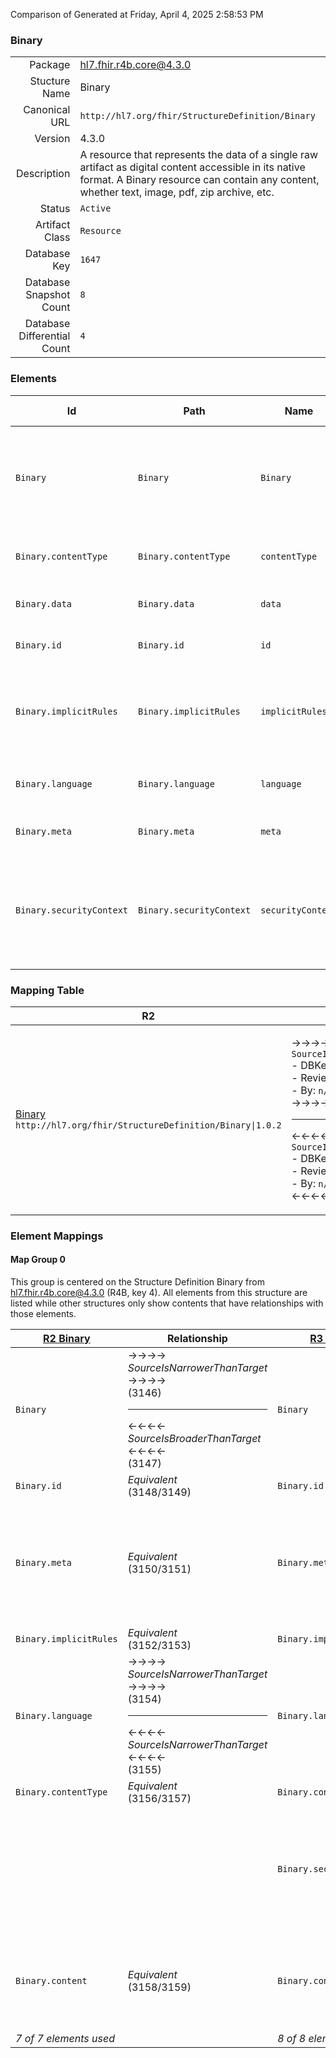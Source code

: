 Comparison of 
Generated at Friday, April 4, 2025 2:58:53 PM

### Binary

|      |     |
| ---: | --- |
| Package | hl7.fhir.r4b.core@4.3.0 |
| Stucture Name | Binary |
| Canonical URL | `http://hl7.org/fhir/StructureDefinition/Binary` |
| Version | 4.3.0 |
| Description | A resource that represents the data of a single raw artifact as digital content accessible in its native format.  A Binary resource can contain any content, whether text, image, pdf, zip archive, etc. |
| Status | `Active` |
| Artifact Class | `Resource` |
| Database Key | `1647` |
| Database Snapshot Count | `8` |
| Database Differential Count | `4` |

### Elements

| Id | Path | Name | Base Path | Short | Cardinality | Collated Type | Binding Strength | Binding Value Set |
| -- | ---- | ---- | --------- | ----- | ----------- | ------------- | ---------------- | ----------------- |
| `Binary` | `Binary` | `Binary` | Binary | Pure binary content defined by a format other than FHIR | 0..* | Binary |  |  |
| `Binary.contentType` | `Binary.contentType` | `contentType` | Binary.contentType | MimeType of the binary content | 1..1 | code | `Required` | `http://hl7.org/fhir/ValueSet/mimetypes|4.3.0` |
| `Binary.data` | `Binary.data` | `data` | Binary.data | The actual content | 0..1 | base64Binary |  |  |
| `Binary.id` | `Binary.id` | `id` | Resource.id | Logical id of this artifact | 0..1 | id |  |  |
| `Binary.implicitRules` | `Binary.implicitRules` | `implicitRules` | Resource.implicitRules | A set of rules under which this content was created | 0..1 | uri |  |  |
| `Binary.language` | `Binary.language` | `language` | Resource.language | Language of the resource content | 0..1 | code | `Required` | `http://hl7.org/fhir/ValueSet/all-languages` |
| `Binary.meta` | `Binary.meta` | `meta` | Resource.meta | Metadata about the resource | 0..1 | Meta |  |  |
| `Binary.securityContext` | `Binary.securityContext` | `securityContext` | Binary.securityContext | Identifies another resource to use as proxy when enforcing access control | 0..1 | Reference(http://hl7.org/fhir/StructureDefinition/Resource) |  |  |
### Mapping Table

| R2 | Comparison | R3 | Comparison | R4 | Comparison | R4B | Comparison | R5
| --- | --- | --- | --- | --- | --- | --- | --- | ---
| [Binary](/docs/R2/Resources/Binary.md)<br/> `http://hl7.org/fhir/StructureDefinition/Binary\|1.0.2` | →→→→→→→<br/>`SourceIsNarrowerThanTarget`<br/>- DBKey: `78`<br/>- Reviewed: `n/a`<br/>- By: `n/a`<br/>→→→→→→→<hr/>←←←←←←←<br/>`SourceIsBroaderThanTarget`<br/>- DBKey: `244`<br/>- Reviewed: `n/a`<br/>- By: `n/a`<br/>←←←←←←←| [Binary](/docs/R3/Resources/Binary.md)<br/> `http://hl7.org/fhir/StructureDefinition/Binary\|3.0.2` | →→→→→→→<br/>`SourceIsNarrowerThanTarget`<br/>- DBKey: `423`<br/>- Reviewed: `n/a`<br/>- By: `n/a`<br/>→→→→→→→<hr/>←←←←←←←<br/>`Equivalent`<br/>- DBKey: `619`<br/>- Reviewed: `n/a`<br/>- By: `n/a`<br/>←←←←←←←| [Binary](/docs/R4/Resources/Binary.md)<br/> `http://hl7.org/fhir/StructureDefinition/Binary\|4.0.1` | →→→→→→→<br/>`Equivalent`<br/>- DBKey: `1403`<br/>- Reviewed: `n/a`<br/>- By: `n/a`<br/>→→→→→→→<hr/>←←←←←←←<br/>`Equivalent`<br/>- DBKey: `1404`<br/>- Reviewed: `n/a`<br/>- By: `n/a`<br/>←←←←←←←| [Binary](/docs/R4B/Resources/Binary.md)<br/> `http://hl7.org/fhir/StructureDefinition/Binary\|4.3.0` | →→→→→→→<br/>`Equivalent`<br/>- DBKey: `926`<br/>- Reviewed: `n/a`<br/>- By: `n/a`<br/>→→→→→→→<hr/>←←←←←←←<br/>`Equivalent`<br/>- DBKey: `1155`<br/>- Reviewed: `n/a`<br/>- By: `n/a`<br/>←←←←←←←| [Binary](/docs/R5/Resources/Binary.md)<br/> `http://hl7.org/fhir/StructureDefinition/Binary\|5.0.0` 

### Element Mappings


#### Map Group 0

This group is centered on the Structure Definition Binary from hl7.fhir.r4b.core@4.3.0 (R4B, key 4).
All elements from this structure are listed while other structures only show contents that have relationships with those elements.

| [R2 Binary](/docs/R2/Resources/Binary.md)| Relationship | [R3 Binary](/docs/R3/Resources/Binary.md)| Relationship | [R4 Binary](/docs/R4/Resources/Binary.md)| Relationship | R4B Binary| Relationship | [R5 Binary](/docs/R5/Resources/Binary.md)
| --- | --- | --- | --- | --- | --- | --- | --- | ---
| `Binary`| →→→→ _SourceIsNarrowerThanTarget_ →→→→ <br/>(3146)<hr/>←←←← _SourceIsBroaderThanTarget_ ←←←← <br/>(3147)| `Binary`| _Equivalent_<br/>(10437/10438)| `Binary`| _Equivalent_<br/>(22002/22003)| **`Binary`**| _Equivalent_<br/>(37079/37080)| `Binary`
| `Binary.id`| _Equivalent_<br/>(3148/3149)| `Binary.id`| _Equivalent_<br/>(10439/10440)| `Binary.id`| _Equivalent_<br/>(22004/22005)| **`Binary.id`**| _Equivalent_<br/>(37081/37082)| `Binary.id`
| `Binary.meta`| _Equivalent_<br/>(3150/3151)| `Binary.meta`| →→→→ _SourceIsNarrowerThanTarget_ →→→→ <br/>(10441)<hr/>←←←← _SourceIsBroaderThanTarget_ ←←←← <br/>(10442)| `Binary.meta`| _Equivalent_<br/>(22006/22007)| **`Binary.meta`**| _Equivalent_<br/>(37083/37084)| `Binary.meta`
| `Binary.implicitRules`| _Equivalent_<br/>(3152/3153)| `Binary.implicitRules`| _Equivalent_<br/>(10443/10444)| `Binary.implicitRules`| _Equivalent_<br/>(22008/22009)| **`Binary.implicitRules`**| _Equivalent_<br/>(37085/37086)| `Binary.implicitRules`
| `Binary.language`| →→→→ _SourceIsNarrowerThanTarget_ →→→→ <br/>(3154)<hr/>←←←← _SourceIsNarrowerThanTarget_ ←←←← <br/>(3155)| `Binary.language`| →→→→ _SourceIsNarrowerThanTarget_ →→→→ <br/>(10445)<hr/>←←←← _SourceIsNarrowerThanTarget_ ←←←← <br/>(10446)| `Binary.language`| _Equivalent_<br/>(22010/22011)| **`Binary.language`**| _Equivalent_<br/>(37087/37088)| `Binary.language`
| `Binary.contentType`| _Equivalent_<br/>(3156/3157)| `Binary.contentType`| _Equivalent_<br/>(10447/10448)| `Binary.contentType`| _Equivalent_<br/>(22012/22013)| **`Binary.contentType`**| _Equivalent_<br/>(37089/37090)| `Binary.contentType`
| | | `Binary.securityContext`| →→→→ _SourceIsNarrowerThanTarget_ →→→→ <br/>(10449)<hr/>←←←← _SourceIsBroaderThanTarget_ ←←←← <br/>(10450)| `Binary.securityContext`| _Equivalent_<br/>(22014/22015)| **`Binary.securityContext`**| _Equivalent_<br/>(37091/37092)| `Binary.securityContext`
| `Binary.content`| _Equivalent_<br/>(3158/3159)| `Binary.content`| →→→→ _Equivalent_ →→→→ <br/>(820)<hr/>←←←← _SourceIsNarrowerThanTarget_ ←←←← <br/>(1358)| `Binary.data`| _Equivalent_<br/>(22016/22017)| **`Binary.data`**| _Equivalent_<br/>(37093/37094)| `Binary.data`
| *7 of 7 elements used* | | *8 of 8 elements used* | | *8 of 8 elements used* | | *8 of 8 elements used* | | *8 of 8 elements used* 

